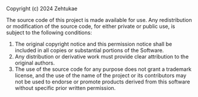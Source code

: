 Copyright (c) 2024 Zehtukae

The source code of this project is made available for use. Any redistribution or modification of the source code, for either private or public use, is subject to the following conditions: 

1. The original copyright notice and this permission notice shall be included in all copies or substantial portions of the Software.
2. Any distribution or derivative work must provide clear attribution to the original authors.
3. The use of the source code for any purpose does not grant a trademark license, and the use of the name of the project or its contributors may not be used to endorse or promote products derived from this software without specific prior written permission.
